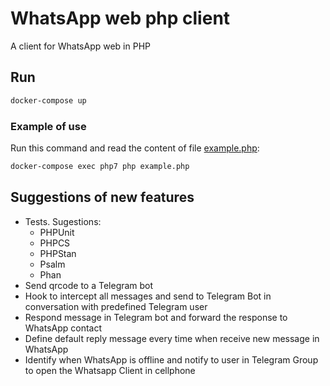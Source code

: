 # WhatsApp web php client

A client for WhatsApp web in PHP

## Run

```bash
docker-compose up
```

### Example of use

Run this command and read the content of file [example.php](example.php):
```bash
docker-compose exec php7 php example.php
```

## Suggestions of new features

* Tests. Sugestions:
  * PHPUnit
  * PHPCS
  * PHPStan
  * Psalm
  * Phan
* Send qrcode to a Telegram bot
* Hook to intercept all messages and send to Telegram Bot in conversation with predefined Telegram user
* Respond message in Telegram bot and forward the response to WhatsApp contact
* Define default reply message every time when receive new message in WhatsApp
* Identify when WhatsApp is offline and notify to user in Telegram Group to open the Whatsapp Client in cellphone
